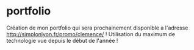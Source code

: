 # portfolio
Création de mon portfolio qui sera prochainement disponible a l'adresse http://simplonlyon.fr/promo/clemence/ ! Utilisation du maximum de technologie vue depuis le début de l'année !
